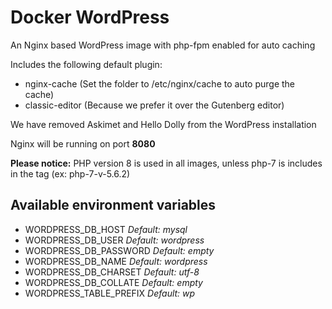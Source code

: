 # Docker WordPress

An Nginx based WordPress image with php-fpm enabled for auto caching

Includes the following default plugin:
- nginx-cache (Set the folder to /etc/nginx/cache to auto purge the cache)
- classic-editor (Because we prefer it over the Gutenberg editor)

We have removed Askimet and Hello Dolly from the WordPress installation

Nginx will be running on port **8080**

**Please notice:** 
PHP version 8 is used in all images, unless php-7 is includes in the tag (ex: php-7-v-5.6.2)

## Available environment variables

- WORDPRESS_DB_HOST _Default: mysql_
- WORDPRESS_DB_USER _Default: wordpress_
- WORDPRESS_DB_PASSWORD _Default: empty_
- WORDPRESS_DB_NAME _Default: wordpress_
- WORDPRESS_DB_CHARSET _Default: utf-8_
- WORDPRESS_DB_COLLATE _Default: empty_
- WORDPRESS_TABLE_PREFIX _Default: wp_